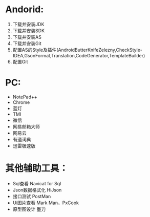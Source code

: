 # Andorid:

1. 下载并安装JDK
2. 下载并安装SDK
3. 下载并安装AS
4. 下载并安装Git
5. 配置AS的Style及插件(AndroidButterKnifeZelezny,CheckStyle-IDEA,GsonFormat,Translation,CodeGenerator,TemplateBuilder)
6. 配置Git

# PC:

- NotePad++
- Chrome
- 蓝灯
- TMI
- 微信
- 网易邮箱大师
- 网易云
- 有道词典
- 迅雷极速版

# 其他辅助工具：

- Sql查看				Navicat for Sql
- Json数据格式化		HiJson
- 接口测试				PostMan
- Ui图片查看			Mark Man，PxCook
- 原型图设计			墨刀
